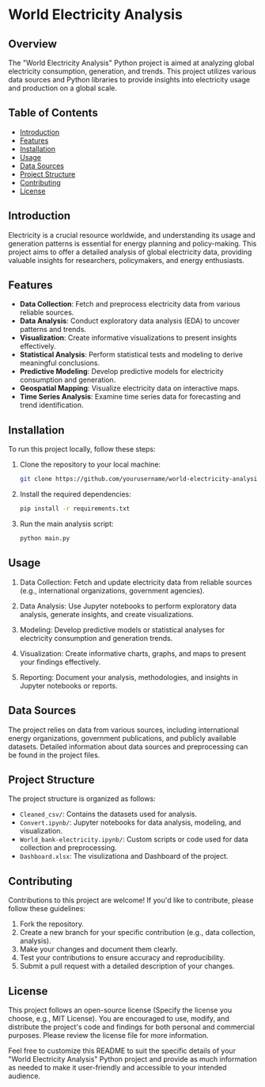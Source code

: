 # World Electricity Analysis

## Overview

The "World Electricity Analysis" Python project is aimed at analyzing global electricity consumption, generation, and trends. This project utilizes various data sources and Python libraries to provide insights into electricity usage and production on a global scale.

## Table of Contents

- [Introduction](#introduction)
- [Features](#features)
- [Installation](#installation)
- [Usage](#usage)
- [Data Sources](#data-sources)
- [Project Structure](#project-structure)
- [Contributing](#contributing)
- [License](#license)

## Introduction

Electricity is a crucial resource worldwide, and understanding its usage and generation patterns is essential for energy planning and policy-making. This project aims to offer a detailed analysis of global electricity data, providing valuable insights for researchers, policymakers, and energy enthusiasts.

## Features

- **Data Collection**: Fetch and preprocess electricity data from various reliable sources.
- **Data Analysis**: Conduct exploratory data analysis (EDA) to uncover patterns and trends.
- **Visualization**: Create informative visualizations to present insights effectively.
- **Statistical Analysis**: Perform statistical tests and modeling to derive meaningful conclusions.
- **Predictive Modeling**: Develop predictive models for electricity consumption and generation.
- **Geospatial Mapping**: Visualize electricity data on interactive maps.
- **Time Series Analysis**: Examine time series data for forecasting and trend identification.

## Installation

To run this project locally, follow these steps:

1. Clone the repository to your local machine:

   ```bash
   git clone https://github.com/yourusername/world-electricity-analysis.git
   ```

2. Install the required dependencies:

   ```bash
   pip install -r requirements.txt
   ```

3. Run the main analysis script:

   ```bash
   python main.py
   ```

## Usage

1. Data Collection: Fetch and update electricity data from reliable sources (e.g., international organizations, government agencies).

2. Data Analysis: Use Jupyter notebooks to perform exploratory data analysis, generate insights, and create visualizations.

3. Modeling: Develop predictive models or statistical analyses for electricity consumption and generation trends.

4. Visualization: Create informative charts, graphs, and maps to present your findings effectively.

5. Reporting: Document your analysis, methodologies, and insights in Jupyter notebooks or reports.

## Data Sources

The project relies on data from various sources, including international energy organizations, government publications, and publicly available datasets. Detailed information about data sources and preprocessing can be found in the project files.

## Project Structure

The project structure is organized as follows:

- `Cleaned_csv/`: Contains the datasets used for analysis.
- `Convert.ipynb/`: Jupyter notebooks for data analysis, modeling, and visualization.
- `World_bank-electricity.ipynb/`: Custom scripts or code used for data collection and preprocessing.
- `Dashboard.xlsx`: The visulizationa and Dashboard of the project.

## Contributing

Contributions to this project are welcome! If you'd like to contribute, please follow these guidelines:

1. Fork the repository.
2. Create a new branch for your specific contribution (e.g., data collection, analysis).
3. Make your changes and document them clearly.
4. Test your contributions to ensure accuracy and reproducibility.
5. Submit a pull request with a detailed description of your changes.

## License

This project follows an open-source license (Specify the license you choose, e.g., MIT License). You are encouraged to use, modify, and distribute the project's code and findings for both personal and commercial purposes. Please review the license file for more information.

Feel free to customize this README to suit the specific details of your "World Electricity Analysis" Python project and provide as much information as needed to make it user-friendly and accessible to your intended audience.
